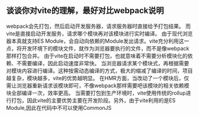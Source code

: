## 谈谈你对vite的理解，最好对比webpack说明

webpack会先打包，然后启动开发服务器，请求服务器时直接给予打包结果。
而vite是直接启动开发服务，请求哪个模块再对该模块进行实时编译。
由于现代浏览器本真就支持ES Module，会自动向依赖的Module发出请求。vite充分利用这一点，将开发环境下的模块文件，就作为浏览器要执行的文件，而不是像webpack那样打包合并。
由于vite在启动时不需要打包，也就意味着不需要分析模块化的依赖、不需要编译，因此启动速度非常快。
当浏览器请求某个模块式，再根据需要对模块内容进行编译。这种按需动态编译的方式，极大的缩减了编译的时间，项目越复杂，模块越多，vite的优势越明显。
在HMR方面，当改动了一个模块后，仅需让浏览器重新请求该模块即可，不像webpack那样需要吧该模块的相关依赖模块全部编译一次，效率更高。
当需要打包到生产环境时，vite使用传统的rollup进行打包，因此vite的主要优势主要在开发阶段。另外，由于vite利用的是ES Module,因此在代码中不可以使用CommonJS
